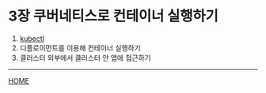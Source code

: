# 3장 쿠버네티스로 컨테이너 실행하기

1. [kubectl](./01.md)
2. 디플로이먼트를 이용해 컨테이너 실행하기
3. 클러스터 외부에서 클러스터 안 앱에 접근하기

-----
[HOME](../README.md)
